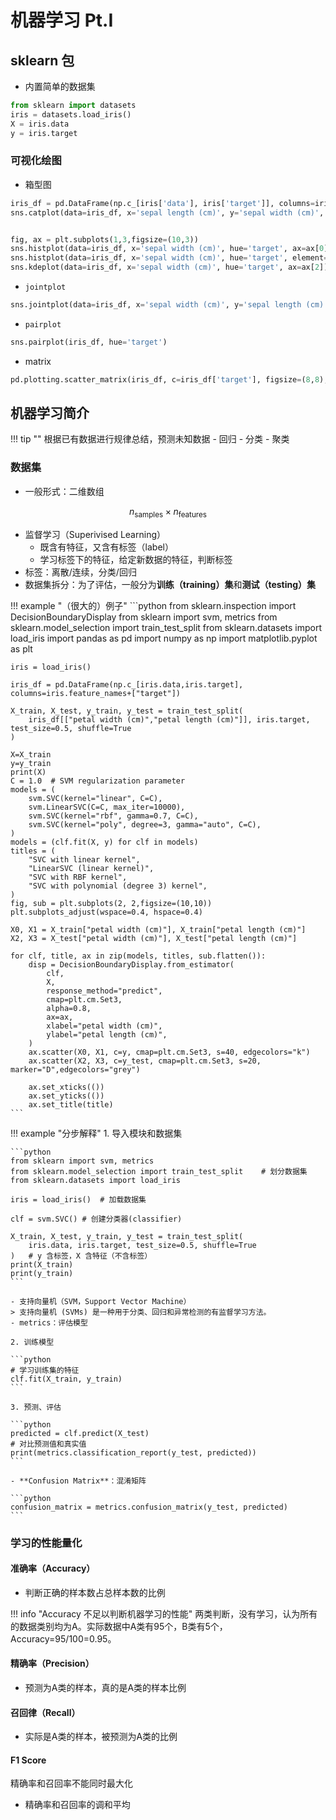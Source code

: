 # 机器学习 Pt.I

## sklearn 包

- 内置简单的数据集

```python
from sklearn import datasets
iris = datasets.load_iris()
X = iris.data
y = iris.target
```

### 可视化绘图

- 箱型图

```python
iris_df = pd.DataFrame(np.c_[iris['data'], iris['target']], columns=iris['feature_names'] + ['target'])
sns.catplot(data=iris_df, x='sepal length (cm)', y='sepal width (cm)', kind='box')
```

```python

fig, ax = plt.subplots(1,3,figsize=(10,3))
sns.histplot(data=iris_df, x='sepal width (cm)', hue='target', ax=ax[0])
sns.histplot(data=iris_df, x='sepal width (cm)', hue='target', element='step', ax=ax[1])    # 柱的边缘线
sns.kdeplot(data=iris_df, x='sepal width (cm)', hue='target', ax=ax[2])    # 可能会掩盖信息
```

- `jointplot`

```python
sns.jointplot(data=iris_df, x='sepal width (cm)', y='sepal length (cm)', hue='target')
```

- `pairplot`

```python
sns.pairplot(iris_df, hue='target')
```

- matrix

```python
pd.plotting.scatter_matrix(iris_df, c=iris_df['target'], figsize=(8,8), marker='o', hist_kwds={'bins':20}, s=60, alpha=.8)
```

## 机器学习简介

!!! tip ""
    根据已有数据进行规律总结，预测未知数据
    - 回归
    - 分类
    - 聚类

### 数据集

- 一般形式：二维数组

$$n_\text{samples} \times n_\text{features}$$

- 监督学习（Superivised Learning）
  - 既含有特征，又含有标签（label）
  - 学习标签下的特征，给定新数据的特征，判断标签
- 标签：离散/连续，分类/回归
- 数据集拆分：为了评估，一般分为**训练（training）集**和**测试（testing）集**

!!! example "（很大的）例子"
    ```python
    from sklearn.inspection import DecisionBoundaryDisplay
    from sklearn import svm, metrics
    from sklearn.model_selection import train_test_split
    from sklearn.datasets import load_iris
    import pandas as pd
    import numpy as np
    import matplotlib.pyplot as plt


    iris = load_iris()

    iris_df = pd.DataFrame(np.c_[iris.data,iris.target], columns=iris.feature_names+["target"])

    X_train, X_test, y_train, y_test = train_test_split(
        iris_df[["petal width (cm)","petal length (cm)"]], iris.target, test_size=0.5, shuffle=True
    )

    X=X_train
    y=y_train
    print(X)
    C = 1.0  # SVM regularization parameter
    models = (
        svm.SVC(kernel="linear", C=C),
        svm.LinearSVC(C=C, max_iter=10000),
        svm.SVC(kernel="rbf", gamma=0.7, C=C),
        svm.SVC(kernel="poly", degree=3, gamma="auto", C=C),
    )
    models = (clf.fit(X, y) for clf in models)
    titles = (
        "SVC with linear kernel",
        "LinearSVC (linear kernel)",
        "SVC with RBF kernel",
        "SVC with polynomial (degree 3) kernel",
    )
    fig, sub = plt.subplots(2, 2,figsize=(10,10))
    plt.subplots_adjust(wspace=0.4, hspace=0.4)

    X0, X1 = X_train["petal width (cm)"], X_train["petal length (cm)"]
    X2, X3 = X_test["petal width (cm)"], X_test["petal length (cm)"]

    for clf, title, ax in zip(models, titles, sub.flatten()):
        disp = DecisionBoundaryDisplay.from_estimator(
            clf,
            X,
            response_method="predict",
            cmap=plt.cm.Set3,
            alpha=0.8,
            ax=ax,
            xlabel="petal width (cm)",
            ylabel="petal length (cm)",
        )
        ax.scatter(X0, X1, c=y, cmap=plt.cm.Set3, s=40, edgecolors="k")
        ax.scatter(X2, X3, c=y_test, cmap=plt.cm.Set3, s=20, marker="D",edgecolors="grey")

        ax.set_xticks(())
        ax.set_yticks(())
        ax.set_title(title)
    ```

!!! example "分步解释"
    1. 导入模块和数据集

    ```python
    from sklearn import svm, metrics
    from sklearn.model_selection import train_test_split    # 划分数据集
    from sklearn.datasets import load_iris

    iris = load_iris()  # 加载数据集

    clf = svm.SVC() # 创建分类器(classifier)

    X_train, X_test, y_train, y_test = train_test_split(
        iris.data, iris.target, test_size=0.5, shuffle=True
    )   # y 含标签，X 含特征（不含标签）
    print(X_train)
    print(y_train)
    ```

    - 支持向量机（SVM，Support Vector Machine）
    > 支持向量机 (SVMs) 是一种用于分类、回归和异常检测的有监督学习方法。
    - metrics：评估模型

    2. 训练模型

    ```python
    # 学习训练集的特征
    clf.fit(X_train, y_train)
    ```

    3. 预测、评估

    ```python
    predicted = clf.predict(X_test)
    # 对比预测值和真实值
    print(metrics.classification_report(y_test, predicted))
    ```

    - **Confusion Matrix**：混淆矩阵
    
    ```python
    confusion_matrix = metrics.confusion_matrix(y_test, predicted)
    ```

### 学习的性能量化

#### 准确率（Accuracy）

- 判断正确的样本数占总样本数的比例

!!! info "Accuracy 不足以判断机器学习的性能"
    两类判断，没有学习，认为所有的数据类别均为A。实际数据中A类有95个，B类有5个，Accuracy=95/100=0.95。

#### 精确率（Precision）

- 预测为A类的样本，真的是A类的样本比例

#### 召回律（Recall）

- 实际是A类的样本，被预测为A类的比例

#### F1 Score

精确率和召回率不能同时最大化

- 精确率和召回率的调和平均